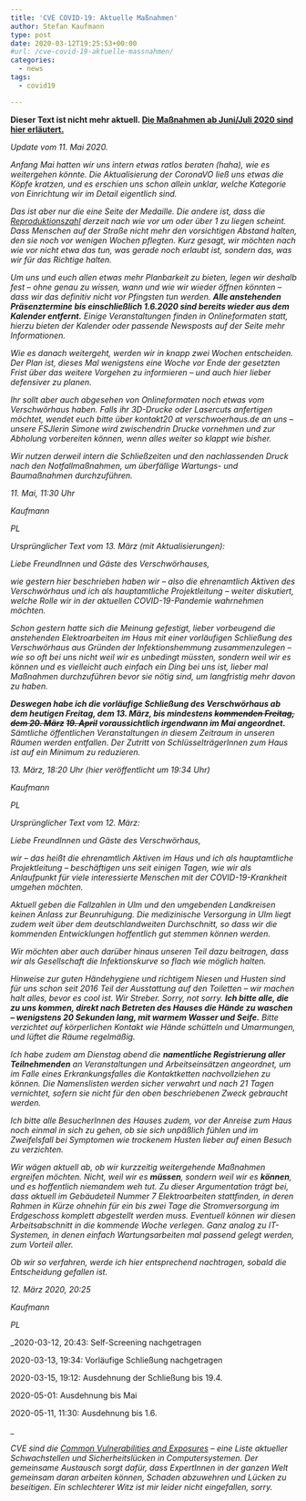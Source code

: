 ```yaml
---
title: 'CVE COVID-19: Aktuelle Maßnahmen'
author: Stefan Kaufmann
type: post
date: 2020-03-12T19:25:53+00:00
#url: /cve-covid-19-aktuelle-massnahmen/
categories:
  - news
tags:
  - covid19

---
```

**Dieser Text ist nicht mehr aktuell. [Die Maßnahmen ab Juni/Juli 2020 sind hier erläutert.][1]**

_Update vom 11. Mai 2020._

_Anfang Mai hatten wir uns intern etwas ratlos beraten (haha), wie es weitergehen könnte. Die Aktualisierung der CoronaVO ließ uns etwas die Köpfe kratzen, und es erschien uns schon allein unklar, welche Kategorie von Einrichtung wir im Detail eigentlich sind._

_Das ist aber nur die eine Seite der Medaille. Die andere ist, dass die [Reproduktionszahl][2] derzeit nach wie vor um oder über 1 zu liegen scheint. Dass Menschen auf der Straße nicht mehr den vorsichtigen Abstand halten, den sie noch vor wenigen Wochen pflegten. Kurz gesagt, wir möchten nach wie vor nicht etwa das tun, was gerade noch erlaubt ist, sondern das, was wir für das Richtige halten._

_Um uns und euch allen etwas mehr Planbarkeit zu bieten, legen wir deshalb fest – ohne genau zu wissen, wann und wie wir wieder öffnen könnten – dass wir das definitiv nicht vor Pfingsten tun werden. **Alle anstehenden Präsenztermine bis einschließlich 1.6.2020 sind bereits wieder aus dem Kalender entfernt.** Einige Veranstaltungen finden in Onlineformaten statt, hierzu bieten der Kalender oder passende Newsposts auf der Seite mehr Informationen._

_Wie es danach weitergeht, werden wir in knapp zwei Wochen entscheiden. Der Plan ist, dieses Mal wenigstens eine Woche vor Ende der gesetzten Frist über das weitere Vorgehen zu informieren – und auch hier lieber defensiver zu planen._

_Ihr sollt aber auch abgesehen von Onlineformaten noch etwas vom Verschwörhaus haben. Falls ihr 3D-Drucke oder Lasercuts anfertigen möchtet, wendet euch bitte über kontakt20 at verschwoerhaus.de an uns – unsere FSJlerin Simone wird zwischendrin Drucke vornehmen und zur Abholung vorbereiten können, wenn alles weiter so klappt wie bisher._

_Wir nutzen derweil intern die Schließzeiten und den nachlassenden Druck nach den Notfallmaßnahmen, um überfällige Wartungs- und Baumaßnahmen durchzuführen._

_11. Mai, 11:30 Uhr_

_Kaufmann_

_PL_

_Ursprünglicher Text vom 13. März (mit Aktualisierungen):_

_Liebe FreundInnen und Gäste des Verschwörhauses,_

_wie gestern hier beschrieben haben wir – also die ehrenamtlich Aktiven des Verschwörhaus und ich als hauptamtliche Projektleitung – weiter diskutiert, welche Rolle wir in der aktuellen COVID-19-Pandemie wahrnehmen möchten._

_Schon gestern hatte sich die Meinung gefestigt, lieber vorbeugend die anstehenden Elektroarbeiten im Haus mit einer vorläufigen Schließung des Verschwörhaus aus Gründen der Infektionshemmung zusammenzulegen – wie so oft bei uns nicht weil wir es unbedingt müssten, sondern weil wir es können und es vielleicht auch einfach ein Ding bei uns ist, lieber mal Maßnahmen durchzuführen bevor sie nötig sind, um langfristig mehr davon zu haben._

_**Deswegen habe ich die vorläufige Schließung des Verschwörhaus ab dem heutigen Freitag, dem 13. März, bis mindestens <del>kommenden Freitag, dem 20. März</del> <del>19. April</del> voraussichtlich irgendwann im Mai angeordnet.** Sämtliche öffentlichen Veranstaltungen in diesem Zeitraum in unseren Räumen werden entfallen. Der Zutritt von SchlüsselträgerInnen zum Haus ist auf ein Minimum zu reduzieren._

_13. März, 18:20 Uhr (hier veröffentlicht um 19:34 Uhr)_

_Kaufmann_

_PL_

_Ursprünglicher Text vom 12. März:_

_Liebe FreundInnen und Gäste des Verschwörhaus,_

_wir – das heißt die ehrenamtlich Aktiven im Haus und ich als hauptamtliche Projektleitung – beschäftigen uns seit einigen Tagen, wie wir als Anlaufpunkt für viele interessierte Menschen mit der COVID-19-Krankheit umgehen möchten._

_Aktuell geben die Fallzahlen in Ulm und den umgebenden Landkreisen keinen Anlass zur Beunruhigung. Die medizinische Versorgung in Ulm liegt zudem weit über dem deutschlandweiten Durchschnitt, so dass wir die kommenden Entwicklungen hoffentlich gut stemmen können werden._

_Wir möchten aber auch darüber hinaus unseren Teil dazu beitragen, dass wir als Gesellschaft die Infektionskurve so flach wie möglich halten._

_Hinweise zur guten Händehygiene und richtigem Niesen und Husten sind für uns schon seit 2016 Teil der Ausstattung auf den Toiletten – wir machen halt alles, bevor es cool ist. Wir Streber. Sorry, not sorry. **Ich bitte alle, die zu uns kommen, direkt nach Betreten des Hauses die Hände zu waschen – wenigstens 20 Sekunden lang, mit warmem Wasser und Seife.** Bitte verzichtet auf körperlichen Kontakt wie Hände schütteln und Umarmungen, und lüftet die Räume regelmäßig._

_Ich habe zudem am Dienstag abend die **namentliche Registrierung aller Teilnehmenden** an Veranstaltungen und Arbeitseinsätzen angeordnet, um im Falle eines Erkrankungsfalles die Kontaktketten nachvollziehen zu können. Die Namenslisten werden sicher verwahrt und nach 21 Tagen vernichtet, sofern sie nicht für den oben beschriebenen Zweck gebraucht werden._

_Ich bitte alle BesucherInnen des Hauses zudem, vor der Anreise zum Haus noch einmal in sich zu gehen, ob sie sich unpäßlich fühlen und im Zweifelsfall bei Symptomen wie trockenem Husten lieber auf einen Besuch zu verzichten._

_Wir wägen aktuell ab, ob wir kurzzeitig weitergehende Maßnahmen ergreifen möchten. Nicht, weil wir es **müssen**, sondern weil wir es **können**, und es hoffentlich niemandem weh tut. Zu dieser Argumentation trägt bei, dass aktuell im Gebäudeteil Nummer 7 Elektroarbeiten stattfinden, in deren Rahmen in Kürze ohnehin für ein bis zwei Tage die Stromversorgung im Erdgeschoss komplett abgestellt werden muss. Eventuell können wir diesen Arbeitsabschnitt in die kommende Woche verlegen. Ganz analog zu IT-Systemen, in denen einfach Wartungsarbeiten mal passend gelegt werden, zum Vorteil aller._

_Ob wir so verfahren, werde ich hier entsprechend nachtragen, sobald die Entscheidung gefallen ist._

_12. März 2020, 20:25_

_Kaufmann_

_PL_

_2020-03-12, 20:43: Self-Screening nachgetragen

2020-03-13, 19:34: Vorläufige Schließung nachgetragen

2020-03-15, 19:12: Ausdehnung der Schließung bis 19.4.

2020-05-01: Ausdehnung bis Mai

2020-05-11, 11:30: Ausdehnung bis 1.6.

_

_CVE sind die [Common Vulnerabilities and Exposures][3] – eine Liste aktueller Schwachstellen und Sicherheitslücken in Computersystemen. Der gemeinsame Austausch sorgt dafür, dass ExpertInnen in der ganzen Welt gemeinsam daran arbeiten können, Schaden abzuwehren und Lücken zu beseitigen. Ein schlechterer Witz ist mir leider nicht eingefallen, sorry._

 [1]: /covid-19-massnahmenplan-ab-juli-2020/
 [2]: https://de.wikipedia.org/wiki/Epidemiologie#Reproduktionszahl
 [3]: https://en.wikipedia.org/wiki/Common_Vulnerabilities_and_Exposures
